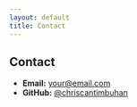 ```yaml
---
layout: default
title: Contact
---
```


## Contact

- **Email:** your@email.com  
- **GitHub:** [@chriscantimbuhan](https://github.com/chriscantimbuhan)
